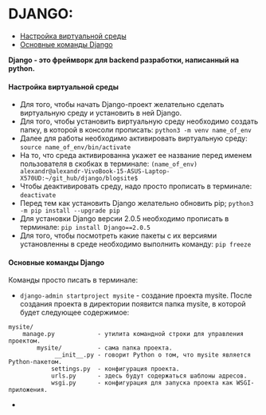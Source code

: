 # DJANGO:
+ [Настройка виртуальной среды](#settings_of_env)
+ [Основные команды Django](#basic_commands_django)

**Django - это фреймворк для backend разработки, написанный на python.**
#### <a name="settings_of_env"></a> Настройка виртуальной среды
+ Для того, чтобы начать Django-проект желательно сделать виртуальную среду и установить в ней Django.
+ Для того, чтобы уcтановить виртуальную среду необходимо создать папку, в которой в консоли прописать: `python3 -m venv name_of_env` 
+ Далее для работы необходимо активировать виртуальную среду:
`source name_of_env/bin/activate`
+ На то, что среда активированна укажет ее название перед именем пользователя в скобках в терминале:
`(name_of_env) alexandr@alexandr-VivoBook-15-ASUS-Laptop-X570UD:~/git_hub/django/blogsite$`
+ Чтобы деактивировать среду, надо просто прописать в терминале:
`deactivate`
+ Перед тем как установить Django желательно обновить pip;
`python3 -m pip install --upgrade pip`
+ Для установки Django версии 2.0.5 необходимо прописать в терминале:
`pip install Django==2.0.5`
+ Для того, чтобы посмотреть какие пакеты с их версиями установленны в среде необходимо выполнить команду:
`pip freeze`

#### <a name="basic_commands_django"></a> Основные команды Django
Команды просто писать в терминале:

+ `django-admin startproject mysite` - создание проекта  mysite.
После создания проекта в директории появится папка mysite, в которой будет следующее содержимое:
```
mysite/ 
    manage.py            - утилита командной строки для управления проектом.
        mysite/          - сама папка проекта.
             __init__.py - говорит Python о том, что mysite является Python-пакетом.
            settings.py  - конфигурация проекта.
            urls.py      - здесь будут содержаться шаблоны адресов.
            wsgi.py      - конфигурация для запуска проекта как WSGI-приложения.
```

+ 
